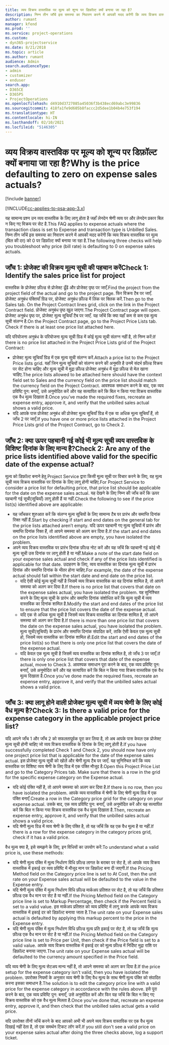 ```yaml
---
title: व्यय विक्रय वास्तविक पर मूल्य को शून्य पर डिफ़ॉल्ट क्यों बनाया जा रहा है?
description: निम्न तीन जाँचें इस समस्या का निवारण करने में आपकी मदद करेंगी कि व्यय विक्रय वास्तविक पर मूल्य को 0 पर डिफ़ॉल्ट क्यों बनाया जा रहा है.
author: rumant
manager: kfend
ms.prod: ''
ms.service: project-operations
ms.custom:
- dyn365-projectservice
ms.date: 8/21/2018
ms.topic: article
ms.author: rumant
audience: Admin
search.audienceType:
- admin
- customizer
- enduser
search.app:
- D365CE
- D365PS
- ProjectOperations
ms.openlocfilehash: d4910d3727085a45036f3b438ecd69abc3e99836
ms.sourcegitcommit: 418fa1fe9d605b8faccc2d5dee1b04b4e753f194
ms.translationtype: HT
ms.contentlocale: hi-IN
ms.lasthandoff: 02/10/2021
ms.locfileid: "5146305"
---
```

# <a name="why-is-the-price-defaulting-to-zero-on-expense-sales-actuals"></a><span data-ttu-id="8628b-103">व्यय विक्रय वास्तविक पर मूल्य को शून्य पर डिफ़ॉल्ट क्यों बनाया जा रहा है?</span><span class="sxs-lookup"><span data-stu-id="8628b-103">Why is the price defaulting to zero on expense sales actuals?</span></span>

[!include [banner](../includes/psa-now-project-operations.md)]

[!INCLUDE[cc-applies-to-psa-app-3.x](../includes/cc-applies-to-psa-app-3x.md)]

<span data-ttu-id="8628b-104">यह सामान्य प्रश्न उन व्यय वास्तविक के लिए लागू होता है जहाँ लेनदेन श्रेणी व्यय पर और लेनदेन प्रकार बिल न किए गए विक्रय पर सेट है.</span><span class="sxs-lookup"><span data-stu-id="8628b-104">This FAQ applies to expense actuals where the transaction class is set to Expense and transaction type is Unbilled Sales.</span></span> <span data-ttu-id="8628b-105">निम्न तीन जाँचें इस समस्या का निवारण करने में आपकी मदद करेंगी कि व्यय विक्रय वास्तविक पर मूल्य (बिल की दर) को 0 पर डिफ़ॉल्ट क्यों बनाया जा रहा है.</span><span class="sxs-lookup"><span data-stu-id="8628b-105">The following three checks will help you troubleshoot why price (bill rate) is defaulting to 0 on expense sales actuals.</span></span>

## <a name="check-1-identify-the-sales-price-list-for-project"></a><span data-ttu-id="8628b-106">जाँच 1: प्रोजेक्ट की विक्रय मूल्य सूची की पहचान करें</span><span class="sxs-lookup"><span data-stu-id="8628b-106">Check 1: Identify the sales price list for project</span></span>

<span data-ttu-id="8628b-107">वास्तविक के प्रोजेक्ट फ़ील्ड से प्रोजेक्ट ढूँढें और प्रोजेक्ट पृष्ठ पर जाएँ.</span><span class="sxs-lookup"><span data-stu-id="8628b-107">Find the project from the project field of the actual and go to the project page.</span></span> <span data-ttu-id="8628b-108">फिर विक्रय टैब पर जाएँ. प्रोजेक्ट अनुबंध पंक्तियाँ ग्रिड पर, प्रोजेक्ट अनुबंध फ़ील्ड में लिंक पर क्लिक करें.</span><span class="sxs-lookup"><span data-stu-id="8628b-108">Then go to the Sales tab. On the Project Contract lines grid, click on the link in the Project Contract field.</span></span> <span data-ttu-id="8628b-109">प्रोजेक्ट अनुबंध पृष्ठ खुल जाएगा.</span><span class="sxs-lookup"><span data-stu-id="8628b-109">The Project Contract page will open.</span></span> <span data-ttu-id="8628b-110">प्रोजेक्ट अनुबंध पृष्ठ पर, प्रोजेक्ट मूल्य सूचियाँ टैब पर जाएँ. यह जाँचें कि क्या यहाँ कम से कम एक मूल्य सूची संलग्न है.</span><span class="sxs-lookup"><span data-stu-id="8628b-110">On the Project Contract page, go to the Project Price Lists tab. Check if there is at least one price list attached here.</span></span>

<span data-ttu-id="8628b-111">यदि परियोजना अनुबंध के परियोजना मूल्य सूची ग्रिड में कोई मूल्य सूची संलग्न नहीं है, तो निम्न करें:</span><span class="sxs-lookup"><span data-stu-id="8628b-111">If there is no price list attached in the Project Price Lists grid of the Project Contract:</span></span>

- <span data-ttu-id="8628b-112">प्रोजेक्ट मूल्य सूचियाँ ग्रिड में एक मूल्य सूची संलग्न करें.</span><span class="sxs-lookup"><span data-stu-id="8628b-112">Attach a price list to the Project Price lists grid.</span></span> <span data-ttu-id="8628b-113">यहाँ जिन मूल्य सूचियों को संलग्न करने की अनुमति है उनमें संदर्भ फ़ील्ड विक्रय पर सेट होना चाहिए और मूल्य सूची में मुद्रा फ़ील्ड प्रोजेक्ट अनुबंध में मुद्रा फ़ील्ड से मेल खाना चाहिए.</span><span class="sxs-lookup"><span data-stu-id="8628b-113">The price lists allowed to be attached here should have the context field set to Sales and the currency field on the price list should match the currency field on the Project Contract.</span></span> <span data-ttu-id="8628b-114">आवश्यक समाधान करने के बाद, एक व्यय प्रविष्टि पुन: बनाएँ, उसे अनुमोदित करें और यह सत्यापित करें कि बिल न किया गया विक्रय वास्तविक एक वैध मूल्य दिखाता है.</span><span class="sxs-lookup"><span data-stu-id="8628b-114">Once you’ve made the required fixes, recreate an expense entry, approve it, and verify that the unbilled sales actual shows a valid price.</span></span>
- <span data-ttu-id="8628b-115">यदि आपके पास प्रोजेक्ट अनुबंध की प्रोजेक्ट मूल्य सूचियाँ ग्रिड में एक या अधिक मूल्य सूचियाँ हैं, तो जाँच 2 पर जाएँ.</span><span class="sxs-lookup"><span data-stu-id="8628b-115">If you have one or more price lists attached in the Project Price Lists grid of the Project Contract, go to Check 2.</span></span>

## <a name="check-2-are-any-of-the-price-lists-identified-above-valid-for-the-specific-date-of-the-expense-actual"></a><span data-ttu-id="8628b-116">जाँच 2: क्या ऊपर पहचानी गई कोई भी मूल्य सूची व्यय वास्तविक के विशिष्ट दिनांक के लिए मान्य है?</span><span class="sxs-lookup"><span data-stu-id="8628b-116">Check 2: Are any of the price lists identified above valid for the specific date of the expense actual?</span></span>

<span data-ttu-id="8628b-117">मूल्य को डिफ़ॉल्ट बनाने हेतु Project Service द्वारा किसी मूल्य सूची पर विचार करने के लिए, वह मूल्य सूची व्यय विक्रय वास्तविक पर दिनांक के लिए लागू होनी चाहिए.</span><span class="sxs-lookup"><span data-stu-id="8628b-117">For Project Service to consider a price list for defaulting price, that price list should be applicable for the date on the expense sales actual.</span></span> <span data-ttu-id="8628b-118">यह देखने के लिए निम्न की जाँच करें कि ऊपर पहचानी गई सूची(सूचियाँ) लागू होती हैं या नहीं.</span><span class="sxs-lookup"><span data-stu-id="8628b-118">Check the following to see if the price list(s) identified above are applicable:</span></span>

- <span data-ttu-id="8628b-119">यह जाँचकर शुरुआत करें कि संलग्न मूल्य सूचियों के लिए सामान्य टैब पर प्रारंभ और समाप्ति दिनांक रिक्त नहीं हैं.</span><span class="sxs-lookup"><span data-stu-id="8628b-119">Start by checking if start and end dates on the general tab for the price lists attached aren’t empty.</span></span> <span data-ttu-id="8628b-120">यदि ऊपर पहचानी गए मूल्य सूचियों में प्रारंभ और समाप्ति दिनांक रिक्त हैं, तो आपने समस्या को अलग कर दिया है.</span><span class="sxs-lookup"><span data-stu-id="8628b-120">If the start and end dates on the price lists identified above are empty, you have isolated the problem.</span></span> 
- <span data-ttu-id="8628b-121">अपने व्यय विक्रय वास्तविक पर प्रारंभ दिनांक फ़ील्ड नोट करें और यह जाँचें कि पहचानी गई कोई भी मूल्य सूची उस दिनांक पर लागू होती है या नहीं.</span><span class="sxs-lookup"><span data-stu-id="8628b-121">Make a note of the start date field on your expense sales actual and check if any of the price lists identified is applicable for that date.</span></span> <span data-ttu-id="8628b-122">उदाहरण के लिए, व्यय वास्तविक का दिनांक मूल्य सूची में प्रारंभ दिनांक और समाप्ति दिनांक के भीतर होना चाहिए.</span><span class="sxs-lookup"><span data-stu-id="8628b-122">For example, the date of the expense actual should fall within the start date and end date on the price list.</span></span> 
    - <span data-ttu-id="8628b-123">यदि ऐसी कोई मूल्य सूची नहीं है जिसमें व्यय विक्रय वास्तविक का वह दिनांक शामिल है, तो आपने समस्या को अलग कर दिया है.</span><span class="sxs-lookup"><span data-stu-id="8628b-123">If there is no price list that covers that date on the expense sales actual, you have isolated the problem.</span></span> <span data-ttu-id="8628b-124">यह सुनिश्चित करने के लिए मूल्य सूची के प्रारंभ और समाप्ति दिनांक संशोधित करें कि मूल्य सूची में व्यय वास्तविक का दिनांक शामिल है.</span><span class="sxs-lookup"><span data-stu-id="8628b-124">Modify the start and end dates of the price list to ensure that the price list covers the date of the expense actual.</span></span> 
    - <span data-ttu-id="8628b-125">यदि एक से अधिक मूल्य सूची है जिसमें व्यय विक्रय वास्तविक का दिनांक शामिल है, तो आपने समस्या को अलग कर दिया है.</span><span class="sxs-lookup"><span data-stu-id="8628b-125">If there is more than one price list that covers the date on the expense sales actual, you have isolated the problem.</span></span> <span data-ttu-id="8628b-126">मूल्य सूची(सूचियों) के प्रारंभ और समाप्ति दिनांक संपादित करें, ताकि ऐसी केवल एक मूल्य सूची हो, जिसमें व्यय वास्तविक का दिनांक शामिल हो.</span><span class="sxs-lookup"><span data-stu-id="8628b-126">Edit the start and end dates of the price list(s) so that there is only one price list that covers the date of the expense actual.</span></span> 
    - <span data-ttu-id="8628b-127">यदि केवल एक मूल्य सूची है जिसमें व्यय वास्तविक का दिनांक शामिल है, तो जाँच 3 पर जाएँ.</span><span class="sxs-lookup"><span data-stu-id="8628b-127">If there is only one price list that covers that date of the expense actual, move to Check 3.</span></span>
<span data-ttu-id="8628b-128">आवश्यक समाधान पूरा करने के बाद, एक व्यय प्रविष्टि पुन: बनाएँ, उसे अनुमोदित करें और यह सत्यापित करें कि बिल न किया गया विक्रय वास्तविक एक वैध मूल्य दिखाता है.</span><span class="sxs-lookup"><span data-stu-id="8628b-128">Once you’ve done made the required fixes, recreate an expense entry, approve it, and verify that the unbilled sales actual shows a valid price.</span></span>

## <a name="check-3-is-there-a-valid-price-for-the-expense-category-in-the-applicable-project-price-list"></a><span data-ttu-id="8628b-129">जाँच 3: क्या लागू होने वाली प्रोजेक्ट मूल्य सूची में व्यय श्रेणी के लिए कोई वैध मूल्य है?</span><span class="sxs-lookup"><span data-stu-id="8628b-129">Check 3: Is there a valid price for the expense category in the applicable project price list?</span></span> 

<span data-ttu-id="8628b-130">यदि आपने जाँच 1 और जाँच 2 को सफलतापूर्वक पूरा कर लिया है, तो अब आपके पास केवल एक प्रोजेक्ट मूल्य सूची होनी चाहिए जो व्यय विक्रय वास्तविक के दिनांक के लिए लागू होती है.</span><span class="sxs-lookup"><span data-stu-id="8628b-130">If you have successfully completed Check 1 and Check 2, you should now have only one project price list that is applicable for the date of the expense sales actual.</span></span> <span data-ttu-id="8628b-131">इस प्रोजेक्ट मूल्य सूची को खोलें और श्रेणी मू्ल्य टैब पर जाएँ. यह सुनिश्चित करें कि व्यय वास्तविक पर विशिष्ट व्यय श्रेणी के लिए ग्रिड में एक पंक्ति मौजूद है.</span><span class="sxs-lookup"><span data-stu-id="8628b-131">Open this Project Price List and go to the Category Prices tab. Make sure that there is a row in the grid for the specific expense category on the Expense actual.</span></span>
 
- <span data-ttu-id="8628b-132">यदि कोई पंक्ति नहीं है, तो आपने समस्या को अलग कर दिया है.</span><span class="sxs-lookup"><span data-stu-id="8628b-132">If there is no row, then you have isolated the problem.</span></span> <span data-ttu-id="8628b-133">आपके व्यय वास्तविक में श्रेणी के लिए श्रेणी मू्ल्य ग्रिड में एक पंक्ति बनाएँ.</span><span class="sxs-lookup"><span data-stu-id="8628b-133">Create a row in the Category price grid for the category on your expense actual.</span></span> <span data-ttu-id="8628b-134">उसके बाद, एक व्यय प्रविष्टि पुन: बनाएँ, उसे अनुमोदित करें और यह सत्यापित करें कि बिल न किया गया विक्रय वास्तविक एक वैध मूल्य दिखाता है.</span><span class="sxs-lookup"><span data-stu-id="8628b-134">Then, recreate an expense entry, approve it, and verify that the unbilled sales actual shows a valid price.</span></span> 
- <span data-ttu-id="8628b-135">यदि श्रेणी मूल्य ग्रिड में व्यय श्रेणी के लिए पंक्ति है, तो यह जाँचें कि वह एक वैध मूल्य है या नहीं.</span><span class="sxs-lookup"><span data-stu-id="8628b-135">If there is a row for the expense category in the category prices grid, check if it has a valid price.</span></span>

<span data-ttu-id="8628b-136">वैध मूल्य क्या है, इसे समझने के लिए, इन विधियों का उपयोग करें:</span><span class="sxs-lookup"><span data-stu-id="8628b-136">To understand what a valid price is, use these methods:</span></span>

- <span data-ttu-id="8628b-137">यदि श्रेणी मूल्य पंक्ति में मूल्य निर्धारण विधि फ़ील्ड लागत के बराबर पर सेट है, तो आपके व्यय विक्रय वास्तविक में इकाई दर व्यय प्रविष्टि में मौजूद मान पर डिफ़ॉल्ट बना दी जाएगी.</span><span class="sxs-lookup"><span data-stu-id="8628b-137">If the Pricing Method field on the Category price line is set to At Cost, then the unit rate on your Expense sales actual will be defaulted to the value in the Expense entry.</span></span>
- <span data-ttu-id="8628b-138">यदि श्रेणी मूल्य पंक्ति में मूल्य निर्धारण विधि फ़ील्ड मार्कअप प्रतिशत पर सेट है, तो यह जाँचें कि प्रतिशत फ़ील्ड एक वैध मान पर सेट है या नहीं.</span><span class="sxs-lookup"><span data-stu-id="8628b-138">If the Pricing Method field on the Category price line is set to Markup Percentage, then check if the Percent field is set to a valid value.</span></span> <span data-ttu-id="8628b-139">इस मार्कअप प्रतिशत को व्यय प्रविष्टि में लागू करके आपके व्यय विक्रय वास्तविक में इकाई दर को डिफ़ॉल्ट बनाया जाता है.</span><span class="sxs-lookup"><span data-stu-id="8628b-139">The unit rate on your Expense sales actual is defaulted by applying this markup percent to the price in the Expense entry.</span></span>
- <span data-ttu-id="8628b-140">यदि श्रेणी मूल्य पंक्ति में मूल्य निर्धारण विधि फ़ील्ड मूल्य प्रति इकाई पर सेट है, तो यह जाँचें कि मूल्य फ़ील्ड एक वैध मान पर सेट है या नहीं.</span><span class="sxs-lookup"><span data-stu-id="8628b-140">If the Pricing Method field on the Category price line is set to Price per Unit, then check if the Price field is set to a valid value.</span></span> <span data-ttu-id="8628b-141">आपके व्यय विक्रय वास्तविक में इकाई दर को मूल्य फ़ील्ड में निर्दिष्ट मुद्रा राशि पर डिफ़ॉल्ट बनाया जाएगा.</span><span class="sxs-lookup"><span data-stu-id="8628b-141">The unit rate on your Expense sales actual will be defaulted to the currency amount specified in the Price field.</span></span>

<span data-ttu-id="8628b-142">यदि व्यय श्रेणी के लिए मूल्य सेटअप मान्य नहीं है, तो आपने समस्या को अलग कर दिया है.</span><span class="sxs-lookup"><span data-stu-id="8628b-142">If the price setup for the expense category isn't valid, then you have isolated the problem.</span></span> <span data-ttu-id="8628b-143">उपरोक्त नियमों के अनुसार व्यय श्रेणी के लिए वैध मूल्य के साथ श्रेणी मूल्य पंक्ति को संपादित करना इसका समाधान है.</span><span class="sxs-lookup"><span data-stu-id="8628b-143">The solution is to edit the category price line with a valid price for the expense category in accordance with the rules above.</span></span> <span data-ttu-id="8628b-144">इसे पूरा करने के बाद, एक व्यय प्रविष्टि पुन: बनाएँ, उसे अनुमोदित करें और फिर यह जाँचें कि बिल न किए गए विक्रय वास्तविक को एक वैध मूल्य मिलता है.</span><span class="sxs-lookup"><span data-stu-id="8628b-144">Once you’ve done that, recreate an expense entry, approve it, and then check that the unbilled sales actual gets a valid price.</span></span>

<span data-ttu-id="8628b-145">यदि उपरोक्त तीनों जाँचें करने के बाद आपको अभी भी अपने व्यय विक्रय वास्तविक पर एक वैध मूल्य दिखाई नहीं देता है, तो एक समर्थन टिकट लॉग करें.</span><span class="sxs-lookup"><span data-stu-id="8628b-145">If you still don't see a valid price on your expense sales actual after doing the three checks above, log a support ticket.</span></span>


